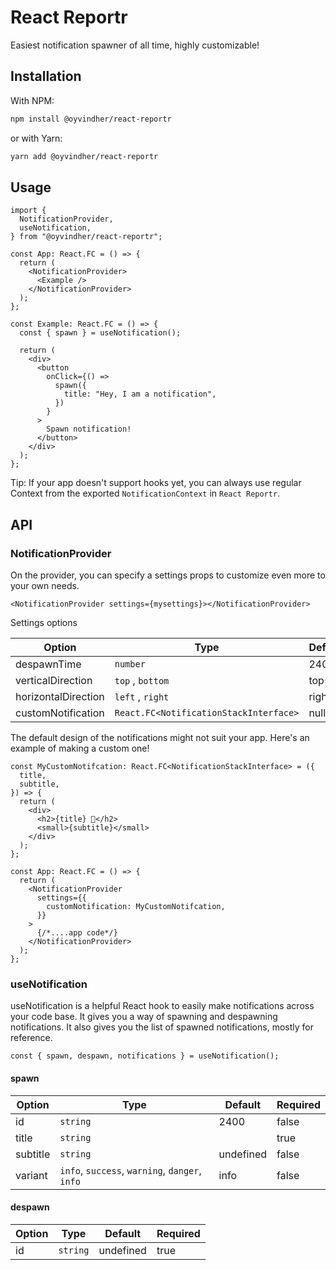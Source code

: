 # React Reportr

Easiest notification spawner of all time, highly customizable!

## Installation

With NPM:

```sh
npm install @oyvindher/react-reportr
```

or with Yarn:

```sh
yarn add @oyvindher/react-reportr
```

## Usage

```tsx
import {
  NotificationProvider,
  useNotification,
} from "@oyvindher/react-reportr";

const App: React.FC = () => {
  return (
    <NotificationProvider>
      <Example />
    </NotificationProvider>
  );
};

const Example: React.FC = () => {
  const { spawn } = useNotification();

  return (
    <div>
      <button
        onClick={() =>
          spawn({
            title: "Hey, I am a notification",
          })
        }
      >
        Spawn notification!
      </button>
    </div>
  );
};
```

Tip: If your app doesn't support hooks yet, you can always use regular Context from the exported `NotificationContext` in `React Reportr`.

## API

### NotificationProvider

On the provider, you can specify a settings props to customize even more to your own needs.

```tsx
<NotificationProvider settings={mysettings}></NotificationProvider>
```

Settings options

| Option              | Type                                   | Default | Required |
| ------------------- | -------------------------------------- | ------- | -------- |
| despawnTime         | `number`                               | 2400    | false    |
| verticalDirection   | `top` , `bottom`                       | top     | false    |
| horizontalDirection | `left` , `right`                       | right   | false    |
| customNotification  | `React.FC<NotificationStackInterface>` | null    | false    |

The default design of the notifications might not suit your app. Here's an example of making a custom one!

```tsx
const MyCustomNotifcation: React.FC<NotificationStackInterface> = ({
  title,
  subtitle,
}) => {
  return (
    <div>
      <h2>{title} 👋</h2>
      <small>{subtitle}</small>
    </div>
  );
};

const App: React.FC = () => {
  return (
    <NotificationProvider
      settings={{
        customNotification: MyCustomNotifcation,
      }}
    >
      {/*....app code*/}
    </NotificationProvider>
  );
};
```

### useNotification

useNotification is a helpful React hook to easily make notifications across your code base. It gives you a way of spawning and despawning notifications. It also gives you the list of spawned notifications, mostly for reference.

```tsx
const { spawn, despawn, notifications } = useNotification();
```

#### spawn

| Option   | Type                                           | Default   | Required |
| -------- | ---------------------------------------------- | --------- | -------- |
| id       | `string`                                       | 2400      | false    |
| title    | `string`                                       |           | true     |
| subtitle | `string`                                       | undefined | false    |
| variant  | `info`, `success`, `warning`, `danger`, `info` | info      | false    |

#### despawn

| Option | Type     | Default   | Required |
| ------ | -------- | --------- | -------- |
| id     | `string` | undefined | true     |
